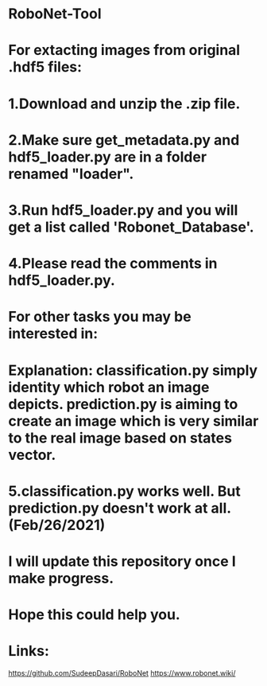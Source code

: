 # RoboNet-Tool

# For extacting images from original .hdf5 files:
# 1.Download and unzip the .zip file.
# 2.Make sure get_metadata.py and hdf5_loader.py are in a folder renamed "loader".
# 3.Run hdf5_loader.py and you will get a list called 'Robonet_Database'.
# 4.Please read the comments in hdf5_loader.py.
# For other tasks you may be interested in: 
# Explanation: classification.py simply identity which robot an image depicts. prediction.py is aiming to create an image which is very similar to the real image based on states vector.
# 5.classification.py works well. But prediction.py doesn't work at all.(Feb/26/2021) 

# I will update this repository once I make progress.
# Hope this could help you.

# Links:
https://github.com/SudeepDasari/RoboNet
https://www.robonet.wiki/
